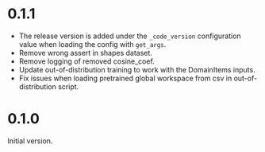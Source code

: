 # 0.1.1

* The release version is added under the `_code_version` configuration value
  when loading the config with `get_args`.
* Remove wrong assert in shapes dataset.
* Remove logging of removed cosine_coef.
* Update out-of-distribution training to work with the DomainItems
  inputs.
* Fix issues when loading pretrained global workspace from csv in
  out-of-distribution script.

# 0.1.0

Initial version.
